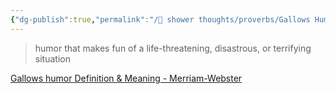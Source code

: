 ```yaml
---
{"dg-publish":true,"permalink":"/🚿 shower thoughts/proverbs/Gallows Humor/"}
---
```


> humor that makes fun of a life-threatening, disastrous, or terrifying situation

[Gallows humor Definition & Meaning - Merriam-Webster](https://www.merriam-webster.com/dictionary/gallows%20humor)
